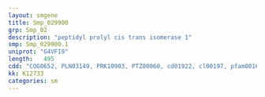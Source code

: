```yaml
---
layout: smgene
title: Smp_029900
grp: Smp_02
description: "peptidyl prolyl cis trans isomerase 1"
smp: Smp_029900.1
uniprot: "G4VFI9"
length:   495
cdd: "COG0652, PLN03149, PRK10903, PTZ00060, cd01922, cl00197, pfam00160"
kk: K12733
categories: sm
---
```

